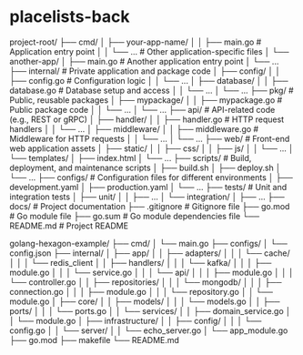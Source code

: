 # placelists-back

project-root/
    ├── cmd/
    │   ├── your-app-name/
    │   │   ├── main.go         # Application entry point
    │   │   └── ...             # Other application-specific files
    │   └── another-app/
    │       ├── main.go         # Another application entry point
    │       └── ...
    ├── internal/                # Private application and package code
    │   ├── config/
    │   │   ├── config.go       # Configuration logic
    │   │   └── ...
    │   ├── database/
    │   │   ├── database.go     # Database setup and access
    │   │   └── ...
    │   └── ...
    ├── pkg/                     # Public, reusable packages
    │   ├── mypackage/
    │   │   ├── mypackage.go    # Public package code
    │   │   └── ...
    │   └── ...
    ├── api/                     # API-related code (e.g., REST or gRPC)
    │   ├── handler/
    │   │   ├── handler.go      # HTTP request handlers
    │   │   └── ...
    │   ├── middleware/
    │   │   ├── middleware.go  # Middleware for HTTP requests
    │   │   └── ...
    │   └── ...
    ├── web/                     # Front-end web application assets
    │   ├── static/
    │   │   ├── css/
    │   │   ├── js/
    │   │   └── ...
    │   └── templates/
    │       ├── index.html
    │       └── ...
    ├── scripts/                 # Build, deployment, and maintenance scripts
    │   ├── build.sh
    │   ├── deploy.sh
    │   └── ...
    ├── configs/                 # Configuration files for different environments
    │   ├── development.yaml
    │   ├── production.yaml
    │   └── ...
    ├── tests/                   # Unit and integration tests
    │   ├── unit/
    │   │   ├── ...
    │   └── integration/
    │       ├── ...
    ├── docs/                    # Project documentation
    ├── .gitignore               # Gitignore file
    ├── go.mod                   # Go module file
    ├── go.sum                   # Go module dependencies file
    └── README.md                # Project README


golang-hexagon-example/
├── cmd/
│   └── main.go
├── configs/
│   └── config.json
├── internal/
│   ├── app/
│   │   ├── adapters/
│   │   │   └── cache/
│   │   │       └── redis_client
│   │   ├── handlers/
│   │   │   └── kafka/
│   │   │       ├── module.go
│   │   │       └── service.go
│   │   │   └── api/
│   │   │       ├── module.go
│   │   │       └── controller.go
│   │   ├── repositories/
│   │   │   └── mongodb/
│   │   │       ├── connection.go
│   │   │       ├── module.go
│   │   │       └── repository.go
│   │   └── module.go
│   ├── core/
│   │   ├── models/
│   │   │   └── models.go
│   │   ├── ports/
│   │   │   └── ports.go
│   │   └── services/
│   │       ├── domain_service.go
│   │       └── module.go
│   ├── infrastructure/
│   │   ├── config/
│   │   │   └── config.go
│   │   └── server/
│   │       └── echo_server.go
│   └── app_module.go
├── go.mod
├── makefile
└── README.md